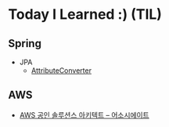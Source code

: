 # Today I Learned :) (TIL)

## Spring
* JPA
  * [AttributeConverter](https://github.com/leeyohan93/TIL/blob/master/jpa/attribute-conveter/readme.md)
  
## AWS
* [AWS 공인 솔루션스 아키텍트 – 어소시에이트](./aws/certified-solutions-architect-associate)
